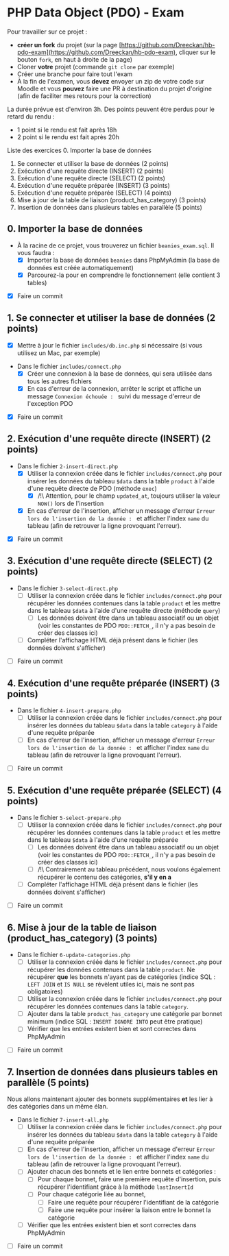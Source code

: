 # PHP Data Object (PDO) - Exam

Pour travailler sur ce projet :

- **créer un fork** du projet (sur la page [https://github.com/Dreeckan/hb-pdo-exam](https://github.com/Dreeckan/hb-pdo-exam), cliquer sur le bouton `fork`, en haut à droite de la page)
- Cloner **votre** projet (commande `git clone` par exemple)
- Créer une branche pour faire tout l'exam
- À la fin de l'examen, vous **devez** envoyer un zip de votre code sur Moodle et vous **pouvez** faire une PR à destination du projet d'origine (afin de faciliter mes retours pour la correction)

La durée prévue est d'environ 3h. Des points peuvent être perdus pour le retard du rendu :

- 1 point si le rendu est fait après 18h
- 2 point si le rendu est fait après 20h

Liste des exercices 0. Importer la base de données

1. Se connecter et utiliser la base de données (2 points)
2. Exécution d'une requête directe (INSERT) (2 points)
3. Exécution d'une requête directe (SELECT) (2 points)
4. Exécution d'une requête préparée (INSERT) (3 points)
5. Exécution d'une requête préparée (SELECT) (4 points)
6. Mise à jour de la table de liaison (product_has_category) (3 points)
7. Insertion de données dans plusieurs tables en parallèle (5 points)

## 0. Importer la base de données

- À la racine de ce projet, vous trouverez un fichier `beanies_exam.sql`. Il vous faudra :
  - [x] Importer la base de données `beanies` dans PhpMyAdmin (la base de données est créée automatiquement)
  - [x] Parcourez-la pour en comprendre le fonctionnement (elle contient 3 tables)
- [x] Faire un commit

## 1. Se connecter et utiliser la base de données (2 points)

- [x] Mettre à jour le fichier `includes/db.inc.php` si nécessaire (si vous utilisez un Mac, par exemple)
- Dans le fichier `includes/connect.php`
  - [x] Créer une connexion à la base de données, qui sera utilisée dans tous les autres fichiers
  - [x] En cas d'erreur de la connexion, arrêter le script et affiche un message `Connexion échouée : ` suivi du message d'erreur de l'exception PDO
- [x] Faire un commit

## 2. Exécution d'une requête directe (INSERT) (2 points)

- Dans le fichier `2-insert-direct.php`
  - [x] Utiliser la connexion créée dans le fichier `includes/connect.php` pour insérer les données du tableau `$data` dans la table `product` à l'aide d'une requête directe de PDO (méthode `exec`)
    - [x] /!\ Attention, pour le champ `updated_at`, toujours utiliser la valeur `NOW()` lors de l'insertion
  - [x] En cas d'erreur de l'insertion, afficher un message d'erreur `Erreur lors de l'insertion de la donnée : ` et afficher l'index `name` du tableau (afin de retrouver la ligne provoquant l'erreur).
- [x] Faire un commit

## 3. Exécution d'une requête directe (SELECT) (2 points)

- Dans le fichier `3-select-direct.php`
  - [ ] Utiliser la connexion créée dans le fichier `includes/connect.php` pour récupérer les données contenues dans la table `product` et les mettre dans le tableau `$data` à l'aide d'une requête directe (méthode `query`)
    - [ ] Les données doivent être dans un tableau associatif ou un objet (voir les constantes de PDO `PDO::FETCH_`, il n'y a pas besoin de créer des classes ici)
  - [ ] Compléter l'affichage HTML déjà présent dans le fichier (les données doivent s'afficher)
- [ ] Faire un commit

## 4. Exécution d'une requête préparée (INSERT) (3 points)

- Dans le fichier `4-insert-prepare.php`
  - [ ] Utiliser la connexion créée dans le fichier `includes/connect.php` pour insérer les données du tableau `$data` dans la table `category` à l'aide d'une requête préparée
  - [ ] En cas d'erreur de l'insertion, afficher un message d'erreur `Erreur lors de l'insertion de la donnée : ` et afficher l'index `name` du tableau (afin de retrouver la ligne provoquant l'erreur).
- [ ] Faire un commit

## 5. Exécution d'une requête préparée (SELECT) (4 points)

- Dans le fichier `5-select-prepare.php`
  - [ ] Utiliser la connexion créée dans le fichier `includes/connect.php` pour récupérer les données contenues dans la table `product` et les mettre dans le tableau `$data` à l'aide d'une requête préparée
    - [ ] Les données doivent être dans un tableau associatif ou un objet (voir les constantes de PDO `PDO::FETCH_`, il n'y a pas besoin de créer des classes ici)
    - [ ] /!\ Contrairement au tableau précédent, nous voulons également récupérer le contenu des catégories, **s'il y en a**
  - [ ] Compléter l'affichage HTML déjà présent dans le fichier (les données doivent s'afficher)
- [ ] Faire un commit

## 6. Mise à jour de la table de liaison (product_has_category) (3 points)

- Dans le fichier `6-update-categories.php`
  - [ ] Utiliser la connexion créée dans le fichier `includes/connect.php` pour récupérer les données contenues dans la table `product`. Ne récupérer **que** les bonnets n'ayant pas de catégories (indice SQL : `LEFT JOIN` et `IS NULL` se révèlent utiles ici, mais ne sont pas obligatoires)
  - [ ] Utiliser la connexion créée dans le fichier `includes/connect.php` pour récupérer les données contenues dans la table `category`.
  - [ ] Ajouter dans la table `product_has_category` une catégorie par bonnet minimum (indice SQL : `INSERT IGNORE INTO` peut être pratique)
  - [ ] Vérifier que les entrées existent bien et sont correctes dans PhpMyAdmin
- [ ] Faire un commit

## 7. Insertion de données dans plusieurs tables en parallèle (5 points)

Nous allons maintenant ajouter des bonnets supplémentaires **et** les lier à des catégories dans un même élan.

- Dans le fichier `7-insert-all.php`
  - [ ] Utiliser la connexion créée dans le fichier `includes/connect.php` pour insérer les données du tableau `$data` dans la table `category` à l'aide d'une requête préparée
  - [ ] En cas d'erreur de l'insertion, afficher un message d'erreur `Erreur lors de l'insertion de la donnée : ` et afficher l'index `name` du tableau (afin de retrouver la ligne provoquant l'erreur).
  - [ ] Ajouter chacun des bonnets et le lien entre bonnets et catégories :
    - [ ] Pour chaque bonnet, faire une première requête d'insertion, puis récupérer l'identifiant grâce à la méthode `lastInsertId`
    - [ ] Pour chaque catégorie liée au bonnet,
      - [ ] Faire une requête pour récupérer l'identifiant de la catégorie
      - [ ] Faire une requête pour insérer la liaison entre le bonnet la catégorie
  - [ ] Vérifier que les entrées existent bien et sont correctes dans PhpMyAdmin
- [ ] Faire un commit
